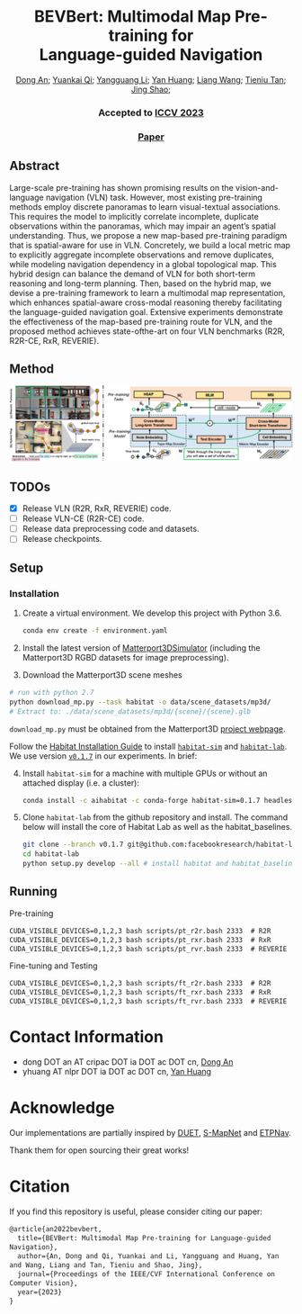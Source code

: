<div align="center">

<h1>BEVBert: Multimodal Map Pre-training for <br /> Language-guided Navigation</h1>

<div>
    <a href='https://marsaki.github.io/' target='_blank'>Dong An</a>;
    <a href='https://sites.google.com/site/yuankiqi/home' target='_blank'>Yuankai Qi</a>;
    <a href='https://scholar.google.com/citations?user=a7AMvgkAAAAJ&hl=zh-CN'>Yangguang Li</a>;
    <a href='https://yanrockhuang.github.io/' target='_blank'>Yan Huang</a>;
    <a href='http://scholar.google.com/citations?user=8kzzUboAAAAJ&hl=zh-CN' target='_blank'>Liang Wang</a>;
    <a href='https://scholar.google.com/citations?user=W-FGd_UAAAAJ&hl=en' target='_blank'>Tieniu Tan</a>;
    <a href='https://amandajshao.github.io/' target='_blank'>Jing Shao</a>;
</div>

<h3><strong>Accepted to <a href='https://iccv2023.thecvf.com/' target='_blank'>ICCV 2023</a></strong></h3>

<h3 align="center">
  <a href="https://arxiv.org/pdf/2212.04385.pdf" target='_blank'>Paper</a>
</h3>
</div>

## Abstract

Large-scale pre-training has shown promising results on the vision-and-language navigation (VLN) task. However, most existing pre-training methods employ discrete panoramas to learn visual-textual associations. This requires the model to implicitly correlate incomplete, duplicate observations within the panoramas, which may impair an agent’s spatial understanding. Thus, we propose a new map-based pre-training paradigm that is spatial-aware for use in VLN. Concretely, we build a local metric map to explicitly aggregate incomplete observations and remove duplicates, while modeling navigation dependency in a global topological map. This hybrid design can balance the demand of VLN for both short-term reasoning and long-term planning. Then, based on the hybrid map, we devise a pre-training framework to learn a multimodal map representation, which enhances spatial-aware cross-modal reasoning thereby facilitating the language-guided navigation goal. Extensive experiments demonstrate the effectiveness of the map-based pre-training route for VLN, and the proposed method achieves state-ofthe-art on four VLN benchmarks (R2R, R2R-CE, RxR, REVERIE).

## Method

![](assets/method.png)

## TODOs

* [X] Release VLN (R2R, RxR, REVERIE) code.
* [ ] Release VLN-CE (R2R-CE) code.
* [ ] Release data preprocessing code and datasets.
* [ ] Release checkpoints.

## Setup

### Installation

1. Create a virtual environment. We develop this project with Python 3.6.

   ```bash
   conda env create -f environment.yaml
   ```

2. Install the latest version of [Matterport3DSimulator](https://github.com/peteanderson80/Matterport3DSimulator) (including the Matterport3D RGBD datasets for image preprocessing).


3. Download the Matterport3D scene meshes

```bash
# run with python 2.7
python download_mp.py --task habitat -o data/scene_datasets/mp3d/
# Extract to: ./data/scene_datasets/mp3d/{scene}/{scene}.glb
```

`download_mp.py` must be obtained from the Matterport3D [project webpage](https://niessner.github.io/Matterport/).
  
Follow the [Habitat Installation Guide](https://github.com/facebookresearch/habitat-lab#installation) to install [`habitat-sim`](https://github.com/facebookresearch/habitat-sim) and [`habitat-lab`](https://github.com/facebookresearch/habitat-lab). We use version [`v0.1.7`](https://github.com/facebookresearch/habitat-lab/releases/tag/v0.1.7) in our experiments. In brief:

4. Install `habitat-sim` for a machine with multiple GPUs or without an attached display (i.e. a cluster):

   ```bash
   conda install -c aihabitat -c conda-forge habitat-sim=0.1.7 headless
   ```

5. Clone `habitat-lab` from the github repository and install. The command below will install the core of Habitat Lab as well as the habitat_baselines.

   ```bash
   git clone --branch v0.1.7 git@github.com:facebookresearch/habitat-lab.git
   cd habitat-lab
   python setup.py develop --all # install habitat and habitat_baselines
   ```

## Running

Pre-training

```
CUDA_VISIBLE_DEVICES=0,1,2,3 bash scripts/pt_r2r.bash 2333  # R2R
CUDA_VISIBLE_DEVICES=0,1,2,3 bash scripts/pt_rxr.bash 2333  # RxR
CUDA_VISIBLE_DEVICES=0,1,2,3 bash scripts/pt_rvr.bash 2333  # REVERIE
```

Fine-tuning and Testing
```
CUDA_VISIBLE_DEVICES=0,1,2,3 bash scripts/ft_r2r.bash 2333  # R2R
CUDA_VISIBLE_DEVICES=0,1,2,3 bash scripts/ft_rxr.bash 2333  # RxR
CUDA_VISIBLE_DEVICES=0,1,2,3 bash scripts/ft_rvr.bash 2333  # REVERIE
```

# Contact Information

* dong DOT an AT cripac DOT ia DOT ac DOT cn, [Dong An](https://marsaki.github.io/)
* yhuang AT nlpr DOT ia DOT ac DOT cn, [Yan Huang](https://yanrockhuang.github.io/)

# Acknowledge

Our implementations are partially inspired by [DUET](https://github.com/cshizhe/VLN-DUET), [S-MapNet](https://github.com/vincentcartillier/Semantic-MapNet) and [ETPNav](https://github.com/MarSaKi/ETPNav).

Thank them for open sourcing their great works!

# Citation

If you find this repository is useful, please consider citing our paper:

```
@article{an2022bevbert,
  title={BEVBert: Multimodal Map Pre-training for Language-guided Navigation},
  author={An, Dong and Qi, Yuankai and Li, Yangguang and Huang, Yan and Wang, Liang and Tan, Tieniu and Shao, Jing},
  journal={Proceedings of the IEEE/CVF International Conference on Computer Vision},
  year={2023}
}
```


